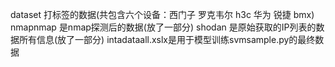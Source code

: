 dataset 打标签的数据(共包含六个设备：西门子 罗克韦尔 h3c 华为 锐捷 bmx)
nmapnmap 是nmap探测后的数据(放了一部分)
shodan 是原始获取的IP列表的数据所有信息(放了一部分)
intadataall.xslx是用于模型训练svmsample.py的最终数据
